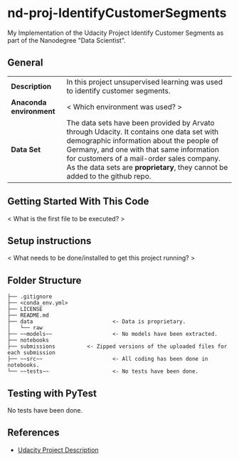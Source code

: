 # nd-proj-IdentifyCustomerSegments
My Implementation of the Udacity Project Identify Customer Segments as part of the Nanodegree "Data Scientist".

## General
<!-- first line needs to stay here, otherwise the table is not rendered! -->
|  |  | 
| ------------- | ------------- |
| **Description** | In this project unsupervised learning was used to identify customer segments. |
| **Anaconda environment** | < Which environment was used? > |
| **Data Set** | The data sets have been provided by Arvato through Udacity. It contains one data set with demographic information about the people of Germany, and one with that same information for customers of a mail-order sales company. As the data sets are **proprietary**, they cannot be added to the github repo. |

## Getting Started With This Code
< What is the first file to be executed? >

## Setup instructions
< What needs to be done/installed to get this project running? >

## Folder Structure
```
├── .gitignore               
├── <conda_env.yml> 
├── LICENSE
├── README.md 
├── data                         <- Data is proprietary.
│   └── raw
├── ~~models~~                   <- No models have been extracted.
├── notebooks
├── submissions 		 <- Zipped versions of the uploaded files for each submission
├── ~~src~~                      <- All coding has been done in notebooks.
└── ~~tests~~                    <- No tests have been done.
```

## Testing with PyTest
No tests have been done.

## References
* [Udacity Project Description](https://classroom.udacity.com/nanodegrees/nd025/parts/31adfeff-4f9d-4a6e-9856-629feab109be/modules/a4504b57-e14c-451e-ac40-70a2717efa98/lessons/9bfaadf2-af09-450b-95db-c55b389f5f91/concepts/e5c0ea51-022f-4c89-ab98-87f7ac760991)
 
